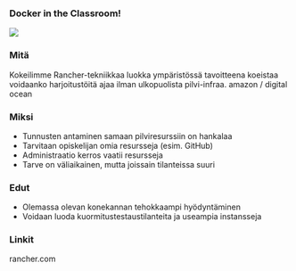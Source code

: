 ### Docker in the Classroom!


![](https://i.ytimg.com/vi/V9AbeALNVkk/hqdefault.jpg?custom=true&w=168&h=94&stc=true&jpg444=true&jpgq=90&sp=68&sigh=7jpShePcD35q99YMe788u-WNfMA)

[](https://www.youtube.com/watch?v=SRwrg0db_zY)


### Mitä 

Kokeilimme Rancher-tekniikkaa luokka ympäristössä tavoitteena koeistaa voidaanko harjoitustöitä ajaa ilman ulkopuolista pilvi-infraa. 
amazon / digital ocean

### Miksi

* Tunnusten antaminen samaan pilviresurssiin on hankalaa
* Tarvitaan opiskelijan omia resursseja (esim. GitHub)
* Administraatio kerros vaatii resursseja
* Tarve on väliaikainen, mutta joissain tilanteissa suuri

### Edut

* Olemassa olevan konekannan tehokkaampi hyödyntäminen
* Voidaan luoda kuormitustestaustilanteita ja useampia instansseja


### Linkit

rancher.com
